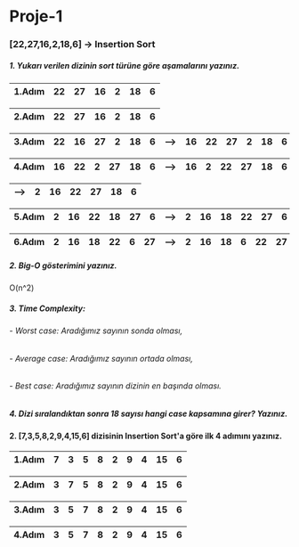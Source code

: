 # Proje-1
### [22,27,16,2,18,6] -> Insertion Sort

##### 1. Yukarı verilen dizinin sort türüne göre aşamalarını yazınız.


|1.Adım|22|27|16|2|18|6|     
|------|- |- |- |-|- |-|


|2.Adım|22|27|16|2|18|6|     
|-----|- |- |- |-|- |-|

|3.Adım|22|16|27|2|18|6|-->|16|22|27|2|18|6|
|------|- |- |- |-|- |-|----|- |- |- |-|- |-|

|4.Adım|16|22|2|27|18|6|-->|16|2|22|27|18|6|
|------|- |- |- |-|- |-|--|- |- |- |-|- |-|


|-->|2|16|22|27|18|6|
|-|- |- |- |-|- |-|

|5.Adım|2|16|22|18|27|6|-->|2|16|18|22|27|6|
|------|- |- |- |-|- |-|---|- |- |- |-|- |-|

|6.Adım|2|16|18|22|6|27|-->|2|16|18|6|22|27|
|------|- |- |- |-|- |-|-------|- |- |- |-|- |-|


##### 2. Big-O gösterimini yazınız.

O(n^2)

##### 3. Time Complexity:
###### - Worst case: Aradığımız sayının sonda olması,

###### - Average case: Aradığımız sayının ortada olması,

###### - Best case: Aradığımız sayının dizinin en başında olması.

##### 4. Dizi sıralandıktan sonra 18 sayısı hangi case kapsamına girer? Yazınız.

#### 2. [7,3,5,8,2,9,4,15,6] dizisinin Insertion Sort'a göre ilk 4 adımını yazınız.
|1.Adım|7|3|5|8|2|9|4|15|6|      
|------|-|-|-|-|-|-|-|- |-|

|2.Adım|3|7|5|8|2|9|4|15|6|      
|------|-|-|-|-|-|-|-|- |-|

|3.Adım|3|5|7|8|2|9|4|15|6|      
|------|-|-|-|-|-|-|-|- |-|

|4.Adım|3|5|7|8|2|9|4|15|6|      
|------|-|-|-|-|-|-|-|- |-|